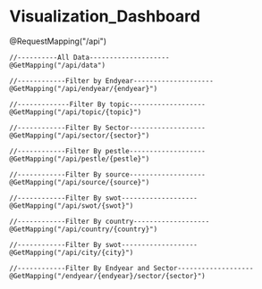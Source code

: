 # Visualization_Dashboard

@RequestMapping("/api")

    //----------All Data--------------------
    @GetMapping("/api/data")
   
    //------------Filter by Endyear--------------------
    @GetMapping("/api/endyear/{endyear}")
 
    //-------------Filter By topic-------------------
    @GetMapping("/api/topic/{topic}")
   
    //------------Filter By Sector-------------------
    @GetMapping("/api/sector/{sector}")
 
    //------------Filter By pestle-------------------
    @GetMapping("/api/pestle/{pestle}")
   
    //------------Filter By source-------------------
    @GetMapping("/api/source/{source}")
   
    //------------Filter By swot-------------------
    @GetMapping("/api/swot/{swot}")
  
    //------------Filter By country-------------------
    @GetMapping("/api/country/{country}")
   
    //------------Filter By swot-------------------
    @GetMapping("/api/city/{city}")
   
    //------------Filter By Endyear and Sector-------------------
    @GetMapping("/endyear/{endyear}/sector/{sector}")
   
